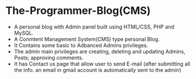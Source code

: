 # The-Programmer-Blog(CMS)

- A personal blog with Admin panel built using HTML/CSS, PHP and MySQL.
- A Conmtent Management System(CMS) type personal Blog.
- It Contains some basic to Adbanced Admins privileges.
- The admin main privileges are creating, deleting and updating Admins, Posts; 
approving comments.
- It has Contact us page that allow user to send E-mail (after submitting all the info. an email in gmail account is automatically sent to the admin)
